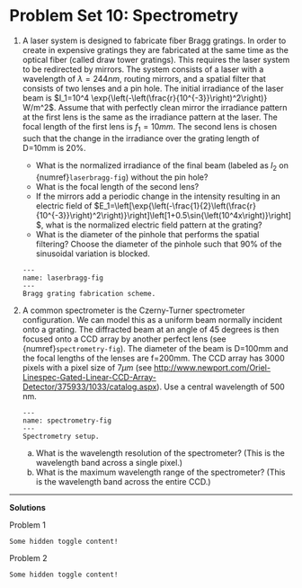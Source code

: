 # Problem Set 10: Spectrometry

1. A laser system is designed to fabricate fiber Bragg gratings.  In order to
   create in expensive gratings they are fabricated at the same time as the
   optical fiber (called draw tower gratings).  This requires the laser system
   to be redirected by mirrors. The system consists of a laser with a
   wavelength of $\lambda = 244 nm$, routing mirrors, and a spatial filter that
   consists of two lenses and a pin hole. The initial irradiance of the laser
   beam is $I_1=10^4 \exp{\left(-\left(\frac{r}{10^{-3}}\right)^2\right)} W/m^2$.
   Assume that with perfectly clean mirror the irradiance pattern at the first
   lens is the same as the irradiance pattern at the laser.   The focal length
   of the first lens is $f_1=10mm$.  The second lens is chosen such that the
   change in the irradiance over the grating length of D=10mm is 20%.

    - What is the normalized irradiance of the final beam (labeled as $I_2$ on {numref}`laserbragg-fig`) without the pin hole?  
    - What is the focal length of the second lens?  
    - If the mirrors add a periodic change in the intensity resulting in an electric field of $E_1=\left[\exp{\left(-\frac{1}{2}\left(\frac{r}{10^{-3}}\right)^2\right)}\right]\left[1+0.5\sin{\left(10^4x\right)}\right]$, what is the normalized electric field pattern at the grating?  
    - What is the diameter of the pinhole that performs the spatial filtering?  Choose the diameter of the pinhole such that 90% of the sinusoidal variation is blocked.  

   ```{figure} /_static/images/problems/laserbragg.png
   ---
   name: laserbragg-fig
   ---
   Bragg grating fabrication scheme.
   ```

2. A common spectrometer is the Czerny-Turner spectrometer configuration.  We
   can model this as a uniform beam normally incident onto a grating.  The
   diffracted beam at an angle of 45 degrees is then focused onto a CCD array
   by another perfect lens (see {numref}`spectrometry-fig`).  The diameter of
   the beam is D=100mm and the focal lengths of the lenses are f=200mm.  The
   CCD array has 3000 pixels with a pixel size of $7 \mu m$ (see
   http://www.newport.com/Oriel-Linespec-Gated-Linear-CCD-Array-Detector/375933/1033/catalog.aspx).
   Use a central wavelength of 500 nm.

   ```{figure} /_static/images/problems/spectrometer.png
   ---
   name: spectrometry-fig
   ---
   Spectrometry setup.
   ```

   <ol type="a">
      <li>What is the wavelength resolution of the spectrometer? (This is the wavelength band across a single pixel.)</li>
      <li>What is the maximum wavelength range of the spectrometer? (This is the wavelength band across the entire CCD.)</li>
   </ol>

---

**Solutions**

Problem 1

```{toggle}
Some hidden toggle content!
```

Problem 2

```{toggle}
Some hidden toggle content!
```
